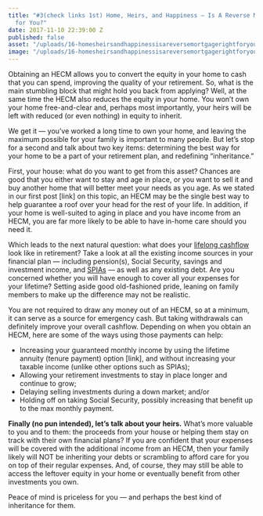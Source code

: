 ```yaml
---
title: "#3(check links 1st) Home, Heirs, and Happiness — Is A Reverse Mortgage Right
  for You?"
date: 2017-11-10 22:39:00 Z
published: false
asset: "/uploads/16-homesheirsandhappinessisareversemortgagerightforyou-article.jpg.png"
image: "/uploads/16-homesheirsandhappinessisareversemortgagerightforyou-preview.jpg.png"
---
```


Obtaining an HECM allows you to convert the equity in your home to cash that you can spend, improving the quality of your retirement. So, what is the main stumbling block that might hold you back from applying? Well, at the same time the HECM also reduces the equity in your home. You won’t own your home free-and-clear and, perhaps most importantly, your heirs will be left with reduced (or even nothing) in equity to inherit.

We get it — you’ve worked a long time to own your home, and leaving the maximum possible for your family is important to many people. But let’s stop for a second and talk about two key items: determining the best way for your home to be a part of your retirement plan, and redefining “inheritance.”

First, your house: what do you want to get from this asset? Chances are good that you either want to stay and age in place, or you want to sell it and buy another home that will better meet your needs as you age. As we stated in our first post [link] on this topic, an HECM may be the single best way to help guarantee a roof over your head for the rest of your life. In addition, if your home is well-suited to aging in place and you have income from an HECM, you are far more likely to be able to have in-home care should you need it.

Which leads to the next natural question: what does your [lifelong cashflow](https://www.google.com/url?q=https://plynty.com/post/finding-balance-lifelong-cashflow.html&sa=D&ust=1510345007091000&usg=AFQjCNG3DS9tfcx3LLg9vBBGnYfuiyOWCQ) look like in retirement? Take a look at all the existing income sources in your financial plan — including pension(s), Social Security, savings and investment income, and [SPIAs](https://www.google.com/url?q=https://plynty.com/post/simple-stable-yes-thats-a-spia.html&sa=D&ust=1510345007057000&usg=AFQjCNGRNJBdmersaTboLIb5bycgxZeg1Q) — as well as any existing debt. Are you concerned whether you will have enough to cover all your expenses for your lifetime? Setting aside good old-fashioned pride, leaning on family members to make up the difference may not be realistic.

You are not required to draw any money out of an HECM, so at a minimum, it can serve as a source for emergency cash. But taking withdrawals can definitely improve your overall cashflow. Depending on when you obtain an HECM, here are some of the ways using those payments can help:
* Increasing your guaranteed monthly income by using the lifetime annuity (tenure payment) option [link], and without increasing your taxable income (unlike other options such as SPIAs); 
* Allowing your retirement investments to stay in place longer and continue to grow;
* Delaying selling investments during a down market; and/or
* Holding off on taking Social Security, possibly increasing that benefit up to the max monthly payment.

**Finally (no pun intended), let’s talk about your heirs.** What’s more valuable to you and to them: the proceeds from your house or helping them stay on track with their own financial plans? If you are confident that your expenses will be covered with the additional income from an HECM, then your family likely will NOT be inheriting your debts or scrambling to afford care for you on top of their regular expenses. And, of course, they may still be able to access the leftover equity in your home or eventually benefit from other investments you own.

Peace of mind is priceless for you — and perhaps the best kind of inheritance for them.